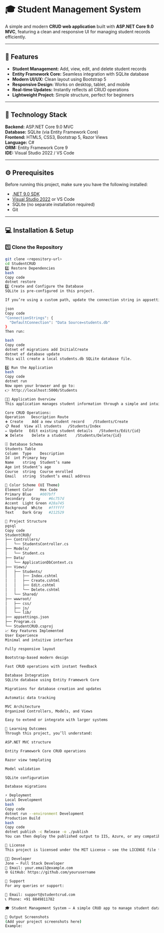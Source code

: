 # 🎓 Student Management System

A simple and modern **CRUD web application** built with **ASP.NET Core 9.0 MVC**, featuring a clean and responsive UI for managing student records efficiently.

---

## 🚀 Features

- **Student Management:** Add, view, edit, and delete student records  
- **Entity Framework Core:** Seamless integration with SQLite database  
- **Modern UI/UX:** Clean layout using Bootstrap 5  
- **Responsive Design:** Works on desktop, tablet, and mobile  
- **Real-time Updates:** Instantly reflects all CRUD operations  
- **Lightweight Project:** Simple structure, perfect for beginners  

---

## 🧱 Technology Stack

**Backend:** ASP.NET Core 9.0 MVC  
**Database:** SQLite (via Entity Framework Core)  
**Frontend:** HTML5, CSS3, Bootstrap 5, Razor Views  
**Language:** C#  
**ORM:** Entity Framework Core 9  
**IDE:** Visual Studio 2022 / VS Code  

---

## ⚙️ Prerequisites

Before running this project, make sure you have the following installed:

- [.NET 9.0 SDK](https://dotnet.microsoft.com/)
- [Visual Studio 2022](https://visualstudio.microsoft.com/) or VS Code
- SQLite (no separate installation required)
- Git

---

## 💻 Installation & Setup

### 1️⃣ Clone the Repository
```bash
git clone <repository-url>
cd StudentCRUD
2️⃣ Restore Dependencies
bash
Copy code
dotnet restore
3️⃣ Create and Configure the Database
SQLite is pre-configured in this project.

If you’re using a custom path, update the connection string in appsettings.json:

json
Copy code
"ConnectionStrings": {
  "DefaultConnection": "Data Source=students.db"
}
Then run:

bash
Copy code
dotnet ef migrations add InitialCreate
dotnet ef database update
This will create a local students.db SQLite database file.

4️⃣ Run the Application
bash
Copy code
dotnet run
Now open your browser and go to:
👉 http://localhost:5000/Students

🧑‍🏫 Application Overview
This application manages student information through a simple and intuitive interface.

Core CRUD Operations:
Operation	Description	Route
➕ Create	Add a new student record	/Students/Create
📋 Read	View all students	/Students/Index
✏️ Update	Edit existing student details	/Students/Edit/{id}
❌ Delete	Delete a student	/Students/Delete/{id}

🗄️ Database Schema
Students Table
Column	Type	Description
Id	int	Primary key
Name	string	Student’s name
Age	int	Student’s age
Course	string	Course enrolled
Email	string	Student’s email address

🎨 Color Scheme (UI Theme)
Element	Color	Hex Code
Primary	Blue	#007bff
Secondary	Gray	#6c757d
Accent	Light Green	#28a745
Background	White	#ffffff
Text	Dark Gray	#212529

📂 Project Structure
pgsql
Copy code
StudentCRUD/
├── Controllers/
│   └── StudentsController.cs
├── Models/
│   └── Student.cs
├── Data/
│   └── ApplicationDbContext.cs
├── Views/
│   ├── Students/
│   │   ├── Index.cshtml
│   │   ├── Create.cshtml
│   │   ├── Edit.cshtml
│   │   └── Delete.cshtml
│   └── Shared/
├── wwwroot/
│   ├── css/
│   ├── js/
│   └── lib/
├── appsettings.json
├── Program.cs
└── StudentCRUD.csproj
📈 Key Features Implemented
User Experience
Minimal and intuitive interface

Fully responsive layout

Bootstrap-based modern design

Fast CRUD operations with instant feedback

Database Integration
SQLite database using Entity Framework Core

Migrations for database creation and updates

Automatic data tracking

MVC Architecture
Organized Controllers, Models, and Views

Easy to extend or integrate with larger systems

🧠 Learning Outcomes
Through this project, you’ll understand:

ASP.NET MVC structure

Entity Framework Core CRUD operations

Razor view templating

Model validation

SQLite configuration

Database migrations

⚡ Deployment
Local Development
bash
Copy code
dotnet run --environment Development
Production Build
bash
Copy code
dotnet publish -c Release -o ./publish
You can then deploy the published output to IIS, Azure, or any compatible web host.

📜 License
This project is licensed under the MIT License — see the LICENSE file for details.

👨‍💻 Developer
Jone — Full Stack Developer
📧 Email: your.email@example.com
🌐 GitHub: https://github.com/yourusername

💬 Support
For any queries or support:

📧 Email: support@studentcrud.com
📞 Phone: +91 8849811782

🎓 Student Management System – A simple CRUD app to manage student data efficiently and learn ASP.NET Core MVC basics.

📸 Output Screenshots
(Add your project screenshots here)
Example:
